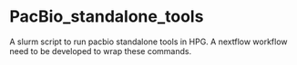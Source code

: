 # PacBio_standalone_tools

A slurm script to run pacbio standalone tools in HPG. A nextflow workflow need to be developed to wrap these commands.
